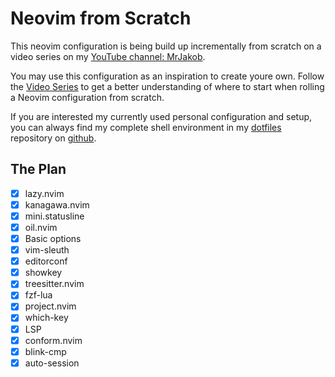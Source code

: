 # Neovim from Scratch

This neovim configuration is being build up incrementally from scratch on a video series on my [YouTube channel: MrJakob](https://youtube.com/c/MrJakob).

You may use this configuration as an inspiration to create youre own. Follow the [Video Series]() to get a better understanding of where to start when rolling a Neovim configuration from scratch.

If you are interested my currently used personal configuration and setup, you can always find my complete shell environment in my [dotfiles](https://github.com/jakobwesthoff/dotfiles) repository on [github](https://github.com/jakobwesthoff).

## The Plan

- [X] lazy.nvim
- [X] kanagawa.nvim
- [X] mini.statusline
- [X] oil.nvim
- [X] Basic options 
- [X] vim-sleuth
- [X] editorconf
- [X] showkey
- [X] treesitter.nvim
- [X] fzf-lua
- [X] project.nvim
- [X] which-key
- [X] LSP 
- [X] conform.nvim
- [X] blink-cmp
- [X] auto-session
